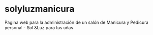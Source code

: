 # solyluzmanicura
Pagina web para la administración de un salón de Manicura y Pedicura personal - Sol &Luz para tus uñas
